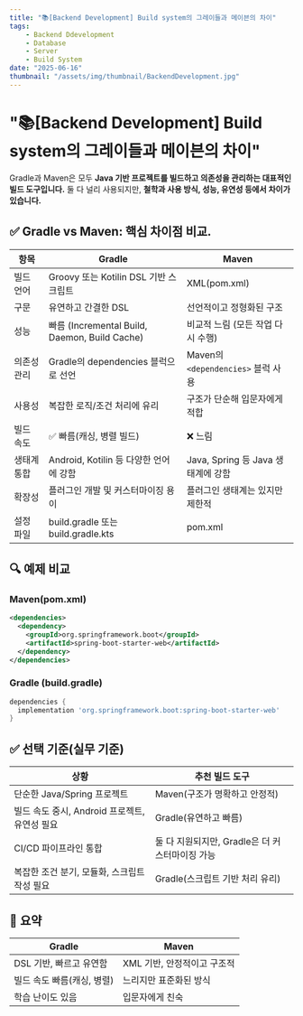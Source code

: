 ```yaml
---
title: "📚[Backend Development] Build system의 그레이들과 메이븐의 차이"
tags:
    - Backend Ddevelopment
    - Database
    - Server
    - Build System
date: "2025-06-16"
thumbnail: "/assets/img/thumbnail/BackendDevelopment.jpg"
---
```


# "📚[Backend Development] Build system의 그레이들과 메이븐의 차이"

Gradle과 Maven은 모두 **Java 기반 프로젝트를 빌드하고 의존성을 관리하는 대표적인 빌드 도구입니다.**
둘 다 널리 사용되지만, **철학과 사용 방식, 성능, 유연성 등에서 차이가 있습니다.**

## ✅ Gradle vs Maven: 핵심 차이점 비교.

| 항목        | Gradle                                        | Maven                              |
| ----------- | --------------------------------------------- | ---------------------------------- |
| 빌드 언어   | Groovy 또는 Kotilin DSL 기반 스크립트         | XML(pom.xml)                       |
| 구문        | 유연하고 간결한 DSL                           | 선언적이고 정형화된 구조           |
| 성능        | 빠름 (Incremental Build, Daemon, Build Cache) | 비교적 느림 (모든 작업 다시 수행)  |
| 의존성 관리 | Gradle의 dependencies 블럭으로 선언           | Maven의 `<dependencies>` 블럭 사용   |
| 사용성      | 복잡한 로직/조건 처리에 유리                  | 구조가 단순해 입문자에게 적합      |
| 빌드 속도   | ✅ 빠름(캐싱, 병렬 빌드)                      | ❌ 느림                            |
| 생태계 통합 | Android, Kotilin 등 다양한 언어에 강함        | Java, Spring 등 Java 생태계에 강함 |
| 확장성      | 플러그인 개발 및 커스터마이징 용이            | 플러그인 생태계는 있지만 제한적    |
| 설정 파일   | build.gradle 또는 build.gradle.kts            | pom.xml                            |

## 🔍 예제 비교
### Maven(pom.xml)
```xml
<dependencies>
  <dependency>
    <groupId>org.springframework.boot</groupId>
    <artifactId>spring-boot-starter-web</artifactId>
  </dependency>
</dependencies>
```

### Gradle (build.gradle)
```groovy
dependencies {
  implementation 'org.springframework.boot:spring-boot-starter-web'
}
```

## ✅ 선택 기준(실무 기준)

| 상황 | 추천 빌드 도구 |
| -------- | -------- |
| 단순한 Java/Spring 프로젝트 | Maven(구조가 명확하고 안정적) |
| 빌드 속도 중시, Android 프로젝트, 유연성 필요 | Gradle(유연하고 빠름) |
| CI/CD 파이프라인 통합 | 둘 다 지원되지만, Gradle은 더 커스터마이징 가능 |
| 복잡한 조건 분기, 모듈화, 스크립트 작성 필요 | Gradle(스크립트 기반 처리 유리) |

## 📝 요약

| Gradle | Maven |
| -------- | -------- |
| DSL 기반, 빠르고 유연함 | XML 기반, 안정적이고 구조적 |
| 빌드 속도 빠름(캐싱, 병렬) | 느리지만 표준화된 방식 |
| 학습 난이도 있음 | 입문자에게 친숙 |
